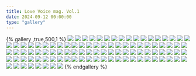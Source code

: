 ```yaml
---
title: Love Voice mag. Vol.1
date: 2024-09-12 00:00:00
type: "gallery"
---
```

{% gallery  ,true,500,1 %}
![](https://promise-thj1.oss-cn-guangzhou.aliyuncs.com/%E4%B8%AA%E4%BA%BA%E7%BD%91%E7%AB%99/%E5%A3%B0%E4%BC%98%E6%9D%82%E5%BF%97/Love%20Voice%20mag.%20Vol.1/Love%20Voice%20mag.%20Vol.1/00001.png)
![](https://promise-thj1.oss-cn-guangzhou.aliyuncs.com/%E4%B8%AA%E4%BA%BA%E7%BD%91%E7%AB%99/%E5%A3%B0%E4%BC%98%E6%9D%82%E5%BF%97/Love%20Voice%20mag.%20Vol.1/Love%20Voice%20mag.%20Vol.1/00002.png)
![](https://promise-thj1.oss-cn-guangzhou.aliyuncs.com/%E4%B8%AA%E4%BA%BA%E7%BD%91%E7%AB%99/%E5%A3%B0%E4%BC%98%E6%9D%82%E5%BF%97/Love%20Voice%20mag.%20Vol.1/Love%20Voice%20mag.%20Vol.1/00003.png)
![](https://promise-thj1.oss-cn-guangzhou.aliyuncs.com/%E4%B8%AA%E4%BA%BA%E7%BD%91%E7%AB%99/%E5%A3%B0%E4%BC%98%E6%9D%82%E5%BF%97/Love%20Voice%20mag.%20Vol.1/Love%20Voice%20mag.%20Vol.1/00004.png)
![](https://promise-thj1.oss-cn-guangzhou.aliyuncs.com/%E4%B8%AA%E4%BA%BA%E7%BD%91%E7%AB%99/%E5%A3%B0%E4%BC%98%E6%9D%82%E5%BF%97/Love%20Voice%20mag.%20Vol.1/Love%20Voice%20mag.%20Vol.1/00005.png)
![](https://promise-thj1.oss-cn-guangzhou.aliyuncs.com/%E4%B8%AA%E4%BA%BA%E7%BD%91%E7%AB%99/%E5%A3%B0%E4%BC%98%E6%9D%82%E5%BF%97/Love%20Voice%20mag.%20Vol.1/Love%20Voice%20mag.%20Vol.1/00006.png)
![](https://promise-thj1.oss-cn-guangzhou.aliyuncs.com/%E4%B8%AA%E4%BA%BA%E7%BD%91%E7%AB%99/%E5%A3%B0%E4%BC%98%E6%9D%82%E5%BF%97/Love%20Voice%20mag.%20Vol.1/Love%20Voice%20mag.%20Vol.1/00007.png)
![](https://promise-thj1.oss-cn-guangzhou.aliyuncs.com/%E4%B8%AA%E4%BA%BA%E7%BD%91%E7%AB%99/%E5%A3%B0%E4%BC%98%E6%9D%82%E5%BF%97/Love%20Voice%20mag.%20Vol.1/Love%20Voice%20mag.%20Vol.1/00008.png)
![](https://promise-thj1.oss-cn-guangzhou.aliyuncs.com/%E4%B8%AA%E4%BA%BA%E7%BD%91%E7%AB%99/%E5%A3%B0%E4%BC%98%E6%9D%82%E5%BF%97/Love%20Voice%20mag.%20Vol.1/Love%20Voice%20mag.%20Vol.1/00009.png)
![](https://promise-thj1.oss-cn-guangzhou.aliyuncs.com/%E4%B8%AA%E4%BA%BA%E7%BD%91%E7%AB%99/%E5%A3%B0%E4%BC%98%E6%9D%82%E5%BF%97/Love%20Voice%20mag.%20Vol.1/Love%20Voice%20mag.%20Vol.1/00010.png)
![](https://promise-thj1.oss-cn-guangzhou.aliyuncs.com/%E4%B8%AA%E4%BA%BA%E7%BD%91%E7%AB%99/%E5%A3%B0%E4%BC%98%E6%9D%82%E5%BF%97/Love%20Voice%20mag.%20Vol.1/Love%20Voice%20mag.%20Vol.1/00011.png)
![](https://promise-thj1.oss-cn-guangzhou.aliyuncs.com/%E4%B8%AA%E4%BA%BA%E7%BD%91%E7%AB%99/%E5%A3%B0%E4%BC%98%E6%9D%82%E5%BF%97/Love%20Voice%20mag.%20Vol.1/Love%20Voice%20mag.%20Vol.1/00012.png)
![](https://promise-thj1.oss-cn-guangzhou.aliyuncs.com/%E4%B8%AA%E4%BA%BA%E7%BD%91%E7%AB%99/%E5%A3%B0%E4%BC%98%E6%9D%82%E5%BF%97/Love%20Voice%20mag.%20Vol.1/Love%20Voice%20mag.%20Vol.1/00013.png)
![](https://promise-thj1.oss-cn-guangzhou.aliyuncs.com/%E4%B8%AA%E4%BA%BA%E7%BD%91%E7%AB%99/%E5%A3%B0%E4%BC%98%E6%9D%82%E5%BF%97/Love%20Voice%20mag.%20Vol.1/Love%20Voice%20mag.%20Vol.1/00014.png)
![](https://promise-thj1.oss-cn-guangzhou.aliyuncs.com/%E4%B8%AA%E4%BA%BA%E7%BD%91%E7%AB%99/%E5%A3%B0%E4%BC%98%E6%9D%82%E5%BF%97/Love%20Voice%20mag.%20Vol.1/Love%20Voice%20mag.%20Vol.1/00015.png)
![](https://promise-thj1.oss-cn-guangzhou.aliyuncs.com/%E4%B8%AA%E4%BA%BA%E7%BD%91%E7%AB%99/%E5%A3%B0%E4%BC%98%E6%9D%82%E5%BF%97/Love%20Voice%20mag.%20Vol.1/Love%20Voice%20mag.%20Vol.1/00016.png)
![](https://promise-thj1.oss-cn-guangzhou.aliyuncs.com/%E4%B8%AA%E4%BA%BA%E7%BD%91%E7%AB%99/%E5%A3%B0%E4%BC%98%E6%9D%82%E5%BF%97/Love%20Voice%20mag.%20Vol.1/Love%20Voice%20mag.%20Vol.1/00017.png)
![](https://promise-thj1.oss-cn-guangzhou.aliyuncs.com/%E4%B8%AA%E4%BA%BA%E7%BD%91%E7%AB%99/%E5%A3%B0%E4%BC%98%E6%9D%82%E5%BF%97/Love%20Voice%20mag.%20Vol.1/Love%20Voice%20mag.%20Vol.1/00018.png)
![](https://promise-thj1.oss-cn-guangzhou.aliyuncs.com/%E4%B8%AA%E4%BA%BA%E7%BD%91%E7%AB%99/%E5%A3%B0%E4%BC%98%E6%9D%82%E5%BF%97/Love%20Voice%20mag.%20Vol.1/Love%20Voice%20mag.%20Vol.1/00019.png)
![](https://promise-thj1.oss-cn-guangzhou.aliyuncs.com/%E4%B8%AA%E4%BA%BA%E7%BD%91%E7%AB%99/%E5%A3%B0%E4%BC%98%E6%9D%82%E5%BF%97/Love%20Voice%20mag.%20Vol.1/Love%20Voice%20mag.%20Vol.1/00020.png)
![](https://promise-thj1.oss-cn-guangzhou.aliyuncs.com/%E4%B8%AA%E4%BA%BA%E7%BD%91%E7%AB%99/%E5%A3%B0%E4%BC%98%E6%9D%82%E5%BF%97/Love%20Voice%20mag.%20Vol.1/Love%20Voice%20mag.%20Vol.1/00021.png)
![](https://promise-thj1.oss-cn-guangzhou.aliyuncs.com/%E4%B8%AA%E4%BA%BA%E7%BD%91%E7%AB%99/%E5%A3%B0%E4%BC%98%E6%9D%82%E5%BF%97/Love%20Voice%20mag.%20Vol.1/Love%20Voice%20mag.%20Vol.1/00022.png)
![](https://promise-thj1.oss-cn-guangzhou.aliyuncs.com/%E4%B8%AA%E4%BA%BA%E7%BD%91%E7%AB%99/%E5%A3%B0%E4%BC%98%E6%9D%82%E5%BF%97/Love%20Voice%20mag.%20Vol.1/Love%20Voice%20mag.%20Vol.1/00023.png)
![](https://promise-thj1.oss-cn-guangzhou.aliyuncs.com/%E4%B8%AA%E4%BA%BA%E7%BD%91%E7%AB%99/%E5%A3%B0%E4%BC%98%E6%9D%82%E5%BF%97/Love%20Voice%20mag.%20Vol.1/Love%20Voice%20mag.%20Vol.1/00024.png)
![](https://promise-thj1.oss-cn-guangzhou.aliyuncs.com/%E4%B8%AA%E4%BA%BA%E7%BD%91%E7%AB%99/%E5%A3%B0%E4%BC%98%E6%9D%82%E5%BF%97/Love%20Voice%20mag.%20Vol.1/Love%20Voice%20mag.%20Vol.1/00025.png)
![](https://promise-thj1.oss-cn-guangzhou.aliyuncs.com/%E4%B8%AA%E4%BA%BA%E7%BD%91%E7%AB%99/%E5%A3%B0%E4%BC%98%E6%9D%82%E5%BF%97/Love%20Voice%20mag.%20Vol.1/Love%20Voice%20mag.%20Vol.1/00026.png)
![](https://promise-thj1.oss-cn-guangzhou.aliyuncs.com/%E4%B8%AA%E4%BA%BA%E7%BD%91%E7%AB%99/%E5%A3%B0%E4%BC%98%E6%9D%82%E5%BF%97/Love%20Voice%20mag.%20Vol.1/Love%20Voice%20mag.%20Vol.1/00027.png)
![](https://promise-thj1.oss-cn-guangzhou.aliyuncs.com/%E4%B8%AA%E4%BA%BA%E7%BD%91%E7%AB%99/%E5%A3%B0%E4%BC%98%E6%9D%82%E5%BF%97/Love%20Voice%20mag.%20Vol.1/Love%20Voice%20mag.%20Vol.1/00028.png)
![](https://promise-thj1.oss-cn-guangzhou.aliyuncs.com/%E4%B8%AA%E4%BA%BA%E7%BD%91%E7%AB%99/%E5%A3%B0%E4%BC%98%E6%9D%82%E5%BF%97/Love%20Voice%20mag.%20Vol.1/Love%20Voice%20mag.%20Vol.1/00029.png)
![](https://promise-thj1.oss-cn-guangzhou.aliyuncs.com/%E4%B8%AA%E4%BA%BA%E7%BD%91%E7%AB%99/%E5%A3%B0%E4%BC%98%E6%9D%82%E5%BF%97/Love%20Voice%20mag.%20Vol.1/Love%20Voice%20mag.%20Vol.1/00030.png)
![](https://promise-thj1.oss-cn-guangzhou.aliyuncs.com/%E4%B8%AA%E4%BA%BA%E7%BD%91%E7%AB%99/%E5%A3%B0%E4%BC%98%E6%9D%82%E5%BF%97/Love%20Voice%20mag.%20Vol.1/Love%20Voice%20mag.%20Vol.1/00031.png)
![](https://promise-thj1.oss-cn-guangzhou.aliyuncs.com/%E4%B8%AA%E4%BA%BA%E7%BD%91%E7%AB%99/%E5%A3%B0%E4%BC%98%E6%9D%82%E5%BF%97/Love%20Voice%20mag.%20Vol.1/Love%20Voice%20mag.%20Vol.1/00032.png)
![](https://promise-thj1.oss-cn-guangzhou.aliyuncs.com/%E4%B8%AA%E4%BA%BA%E7%BD%91%E7%AB%99/%E5%A3%B0%E4%BC%98%E6%9D%82%E5%BF%97/Love%20Voice%20mag.%20Vol.1/Love%20Voice%20mag.%20Vol.1/00033.png)
![](https://promise-thj1.oss-cn-guangzhou.aliyuncs.com/%E4%B8%AA%E4%BA%BA%E7%BD%91%E7%AB%99/%E5%A3%B0%E4%BC%98%E6%9D%82%E5%BF%97/Love%20Voice%20mag.%20Vol.1/Love%20Voice%20mag.%20Vol.1/00034.png)
![](https://promise-thj1.oss-cn-guangzhou.aliyuncs.com/%E4%B8%AA%E4%BA%BA%E7%BD%91%E7%AB%99/%E5%A3%B0%E4%BC%98%E6%9D%82%E5%BF%97/Love%20Voice%20mag.%20Vol.1/Love%20Voice%20mag.%20Vol.1/00035.png)
![](https://promise-thj1.oss-cn-guangzhou.aliyuncs.com/%E4%B8%AA%E4%BA%BA%E7%BD%91%E7%AB%99/%E5%A3%B0%E4%BC%98%E6%9D%82%E5%BF%97/Love%20Voice%20mag.%20Vol.1/Love%20Voice%20mag.%20Vol.1/00036.png)
![](https://promise-thj1.oss-cn-guangzhou.aliyuncs.com/%E4%B8%AA%E4%BA%BA%E7%BD%91%E7%AB%99/%E5%A3%B0%E4%BC%98%E6%9D%82%E5%BF%97/Love%20Voice%20mag.%20Vol.1/Love%20Voice%20mag.%20Vol.1/00037.png)
![](https://promise-thj1.oss-cn-guangzhou.aliyuncs.com/%E4%B8%AA%E4%BA%BA%E7%BD%91%E7%AB%99/%E5%A3%B0%E4%BC%98%E6%9D%82%E5%BF%97/Love%20Voice%20mag.%20Vol.1/Love%20Voice%20mag.%20Vol.1/00038.png)
![](https://promise-thj1.oss-cn-guangzhou.aliyuncs.com/%E4%B8%AA%E4%BA%BA%E7%BD%91%E7%AB%99/%E5%A3%B0%E4%BC%98%E6%9D%82%E5%BF%97/Love%20Voice%20mag.%20Vol.1/Love%20Voice%20mag.%20Vol.1/00039.png)
![](https://promise-thj1.oss-cn-guangzhou.aliyuncs.com/%E4%B8%AA%E4%BA%BA%E7%BD%91%E7%AB%99/%E5%A3%B0%E4%BC%98%E6%9D%82%E5%BF%97/Love%20Voice%20mag.%20Vol.1/Love%20Voice%20mag.%20Vol.1/00040.png)
![](https://promise-thj1.oss-cn-guangzhou.aliyuncs.com/%E4%B8%AA%E4%BA%BA%E7%BD%91%E7%AB%99/%E5%A3%B0%E4%BC%98%E6%9D%82%E5%BF%97/Love%20Voice%20mag.%20Vol.1/Love%20Voice%20mag.%20Vol.1/00041.png)
![](https://promise-thj1.oss-cn-guangzhou.aliyuncs.com/%E4%B8%AA%E4%BA%BA%E7%BD%91%E7%AB%99/%E5%A3%B0%E4%BC%98%E6%9D%82%E5%BF%97/Love%20Voice%20mag.%20Vol.1/Love%20Voice%20mag.%20Vol.1/00042.png)
![](https://promise-thj1.oss-cn-guangzhou.aliyuncs.com/%E4%B8%AA%E4%BA%BA%E7%BD%91%E7%AB%99/%E5%A3%B0%E4%BC%98%E6%9D%82%E5%BF%97/Love%20Voice%20mag.%20Vol.1/Love%20Voice%20mag.%20Vol.1/00043.png)
![](https://promise-thj1.oss-cn-guangzhou.aliyuncs.com/%E4%B8%AA%E4%BA%BA%E7%BD%91%E7%AB%99/%E5%A3%B0%E4%BC%98%E6%9D%82%E5%BF%97/Love%20Voice%20mag.%20Vol.1/Love%20Voice%20mag.%20Vol.1/00044.png)
![](https://promise-thj1.oss-cn-guangzhou.aliyuncs.com/%E4%B8%AA%E4%BA%BA%E7%BD%91%E7%AB%99/%E5%A3%B0%E4%BC%98%E6%9D%82%E5%BF%97/Love%20Voice%20mag.%20Vol.1/Love%20Voice%20mag.%20Vol.1/00045.png)
![](https://promise-thj1.oss-cn-guangzhou.aliyuncs.com/%E4%B8%AA%E4%BA%BA%E7%BD%91%E7%AB%99/%E5%A3%B0%E4%BC%98%E6%9D%82%E5%BF%97/Love%20Voice%20mag.%20Vol.1/Love%20Voice%20mag.%20Vol.1/00046.png)
![](https://promise-thj1.oss-cn-guangzhou.aliyuncs.com/%E4%B8%AA%E4%BA%BA%E7%BD%91%E7%AB%99/%E5%A3%B0%E4%BC%98%E6%9D%82%E5%BF%97/Love%20Voice%20mag.%20Vol.1/Love%20Voice%20mag.%20Vol.1/00047.png)
![](https://promise-thj1.oss-cn-guangzhou.aliyuncs.com/%E4%B8%AA%E4%BA%BA%E7%BD%91%E7%AB%99/%E5%A3%B0%E4%BC%98%E6%9D%82%E5%BF%97/Love%20Voice%20mag.%20Vol.1/Love%20Voice%20mag.%20Vol.1/00048.png)
![](https://promise-thj1.oss-cn-guangzhou.aliyuncs.com/%E4%B8%AA%E4%BA%BA%E7%BD%91%E7%AB%99/%E5%A3%B0%E4%BC%98%E6%9D%82%E5%BF%97/Love%20Voice%20mag.%20Vol.1/Love%20Voice%20mag.%20Vol.1/00049.png)
![](https://promise-thj1.oss-cn-guangzhou.aliyuncs.com/%E4%B8%AA%E4%BA%BA%E7%BD%91%E7%AB%99/%E5%A3%B0%E4%BC%98%E6%9D%82%E5%BF%97/Love%20Voice%20mag.%20Vol.1/Love%20Voice%20mag.%20Vol.1/00050.png)
![](https://promise-thj1.oss-cn-guangzhou.aliyuncs.com/%E4%B8%AA%E4%BA%BA%E7%BD%91%E7%AB%99/%E5%A3%B0%E4%BC%98%E6%9D%82%E5%BF%97/Love%20Voice%20mag.%20Vol.1/Love%20Voice%20mag.%20Vol.1/00051.png)
![](https://promise-thj1.oss-cn-guangzhou.aliyuncs.com/%E4%B8%AA%E4%BA%BA%E7%BD%91%E7%AB%99/%E5%A3%B0%E4%BC%98%E6%9D%82%E5%BF%97/Love%20Voice%20mag.%20Vol.1/Love%20Voice%20mag.%20Vol.1/00052.png)
![](https://promise-thj1.oss-cn-guangzhou.aliyuncs.com/%E4%B8%AA%E4%BA%BA%E7%BD%91%E7%AB%99/%E5%A3%B0%E4%BC%98%E6%9D%82%E5%BF%97/Love%20Voice%20mag.%20Vol.1/Love%20Voice%20mag.%20Vol.1/00053.png)
![](https://promise-thj1.oss-cn-guangzhou.aliyuncs.com/%E4%B8%AA%E4%BA%BA%E7%BD%91%E7%AB%99/%E5%A3%B0%E4%BC%98%E6%9D%82%E5%BF%97/Love%20Voice%20mag.%20Vol.1/Love%20Voice%20mag.%20Vol.1/00054.png)
![](https://promise-thj1.oss-cn-guangzhou.aliyuncs.com/%E4%B8%AA%E4%BA%BA%E7%BD%91%E7%AB%99/%E5%A3%B0%E4%BC%98%E6%9D%82%E5%BF%97/Love%20Voice%20mag.%20Vol.1/Love%20Voice%20mag.%20Vol.1/00055.png)
![](https://promise-thj1.oss-cn-guangzhou.aliyuncs.com/%E4%B8%AA%E4%BA%BA%E7%BD%91%E7%AB%99/%E5%A3%B0%E4%BC%98%E6%9D%82%E5%BF%97/Love%20Voice%20mag.%20Vol.1/Love%20Voice%20mag.%20Vol.1/00056.png)
![](https://promise-thj1.oss-cn-guangzhou.aliyuncs.com/%E4%B8%AA%E4%BA%BA%E7%BD%91%E7%AB%99/%E5%A3%B0%E4%BC%98%E6%9D%82%E5%BF%97/Love%20Voice%20mag.%20Vol.1/Love%20Voice%20mag.%20Vol.1/00057.png)
![](https://promise-thj1.oss-cn-guangzhou.aliyuncs.com/%E4%B8%AA%E4%BA%BA%E7%BD%91%E7%AB%99/%E5%A3%B0%E4%BC%98%E6%9D%82%E5%BF%97/Love%20Voice%20mag.%20Vol.1/Love%20Voice%20mag.%20Vol.1/00058.png)
![](https://promise-thj1.oss-cn-guangzhou.aliyuncs.com/%E4%B8%AA%E4%BA%BA%E7%BD%91%E7%AB%99/%E5%A3%B0%E4%BC%98%E6%9D%82%E5%BF%97/Love%20Voice%20mag.%20Vol.1/Love%20Voice%20mag.%20Vol.1/00059.png)
![](https://promise-thj1.oss-cn-guangzhou.aliyuncs.com/%E4%B8%AA%E4%BA%BA%E7%BD%91%E7%AB%99/%E5%A3%B0%E4%BC%98%E6%9D%82%E5%BF%97/Love%20Voice%20mag.%20Vol.1/Love%20Voice%20mag.%20Vol.1/00060.png)
![](https://promise-thj1.oss-cn-guangzhou.aliyuncs.com/%E4%B8%AA%E4%BA%BA%E7%BD%91%E7%AB%99/%E5%A3%B0%E4%BC%98%E6%9D%82%E5%BF%97/Love%20Voice%20mag.%20Vol.1/Love%20Voice%20mag.%20Vol.1/00061.png)
![](https://promise-thj1.oss-cn-guangzhou.aliyuncs.com/%E4%B8%AA%E4%BA%BA%E7%BD%91%E7%AB%99/%E5%A3%B0%E4%BC%98%E6%9D%82%E5%BF%97/Love%20Voice%20mag.%20Vol.1/Love%20Voice%20mag.%20Vol.1/00062.png)
![](https://promise-thj1.oss-cn-guangzhou.aliyuncs.com/%E4%B8%AA%E4%BA%BA%E7%BD%91%E7%AB%99/%E5%A3%B0%E4%BC%98%E6%9D%82%E5%BF%97/Love%20Voice%20mag.%20Vol.1/Love%20Voice%20mag.%20Vol.1/00063.png)
![](https://promise-thj1.oss-cn-guangzhou.aliyuncs.com/%E4%B8%AA%E4%BA%BA%E7%BD%91%E7%AB%99/%E5%A3%B0%E4%BC%98%E6%9D%82%E5%BF%97/Love%20Voice%20mag.%20Vol.1/Love%20Voice%20mag.%20Vol.1/00064.png)
![](https://promise-thj1.oss-cn-guangzhou.aliyuncs.com/%E4%B8%AA%E4%BA%BA%E7%BD%91%E7%AB%99/%E5%A3%B0%E4%BC%98%E6%9D%82%E5%BF%97/Love%20Voice%20mag.%20Vol.1/Love%20Voice%20mag.%20Vol.1/00065.png)
![](https://promise-thj1.oss-cn-guangzhou.aliyuncs.com/%E4%B8%AA%E4%BA%BA%E7%BD%91%E7%AB%99/%E5%A3%B0%E4%BC%98%E6%9D%82%E5%BF%97/Love%20Voice%20mag.%20Vol.1/Love%20Voice%20mag.%20Vol.1/00066.png)
![](https://promise-thj1.oss-cn-guangzhou.aliyuncs.com/%E4%B8%AA%E4%BA%BA%E7%BD%91%E7%AB%99/%E5%A3%B0%E4%BC%98%E6%9D%82%E5%BF%97/Love%20Voice%20mag.%20Vol.1/Love%20Voice%20mag.%20Vol.1/00067.png)
![](https://promise-thj1.oss-cn-guangzhou.aliyuncs.com/%E4%B8%AA%E4%BA%BA%E7%BD%91%E7%AB%99/%E5%A3%B0%E4%BC%98%E6%9D%82%E5%BF%97/Love%20Voice%20mag.%20Vol.1/Love%20Voice%20mag.%20Vol.1/00068.png)
![](https://promise-thj1.oss-cn-guangzhou.aliyuncs.com/%E4%B8%AA%E4%BA%BA%E7%BD%91%E7%AB%99/%E5%A3%B0%E4%BC%98%E6%9D%82%E5%BF%97/Love%20Voice%20mag.%20Vol.1/Love%20Voice%20mag.%20Vol.1/00069.png)
![](https://promise-thj1.oss-cn-guangzhou.aliyuncs.com/%E4%B8%AA%E4%BA%BA%E7%BD%91%E7%AB%99/%E5%A3%B0%E4%BC%98%E6%9D%82%E5%BF%97/Love%20Voice%20mag.%20Vol.1/Love%20Voice%20mag.%20Vol.1/00070.png)
![](https://promise-thj1.oss-cn-guangzhou.aliyuncs.com/%E4%B8%AA%E4%BA%BA%E7%BD%91%E7%AB%99/%E5%A3%B0%E4%BC%98%E6%9D%82%E5%BF%97/Love%20Voice%20mag.%20Vol.1/Love%20Voice%20mag.%20Vol.1/00071.png)
![](https://promise-thj1.oss-cn-guangzhou.aliyuncs.com/%E4%B8%AA%E4%BA%BA%E7%BD%91%E7%AB%99/%E5%A3%B0%E4%BC%98%E6%9D%82%E5%BF%97/Love%20Voice%20mag.%20Vol.1/Love%20Voice%20mag.%20Vol.1/00072.png)
![](https://promise-thj1.oss-cn-guangzhou.aliyuncs.com/%E4%B8%AA%E4%BA%BA%E7%BD%91%E7%AB%99/%E5%A3%B0%E4%BC%98%E6%9D%82%E5%BF%97/Love%20Voice%20mag.%20Vol.1/Love%20Voice%20mag.%20Vol.1/00073.png)
![](https://promise-thj1.oss-cn-guangzhou.aliyuncs.com/%E4%B8%AA%E4%BA%BA%E7%BD%91%E7%AB%99/%E5%A3%B0%E4%BC%98%E6%9D%82%E5%BF%97/Love%20Voice%20mag.%20Vol.1/Love%20Voice%20mag.%20Vol.1/00074.png)
![](https://promise-thj1.oss-cn-guangzhou.aliyuncs.com/%E4%B8%AA%E4%BA%BA%E7%BD%91%E7%AB%99/%E5%A3%B0%E4%BC%98%E6%9D%82%E5%BF%97/Love%20Voice%20mag.%20Vol.1/Love%20Voice%20mag.%20Vol.1/00075.png)
![](https://promise-thj1.oss-cn-guangzhou.aliyuncs.com/%E4%B8%AA%E4%BA%BA%E7%BD%91%E7%AB%99/%E5%A3%B0%E4%BC%98%E6%9D%82%E5%BF%97/Love%20Voice%20mag.%20Vol.1/Love%20Voice%20mag.%20Vol.1/00076.png)
![](https://promise-thj1.oss-cn-guangzhou.aliyuncs.com/%E4%B8%AA%E4%BA%BA%E7%BD%91%E7%AB%99/%E5%A3%B0%E4%BC%98%E6%9D%82%E5%BF%97/Love%20Voice%20mag.%20Vol.1/Love%20Voice%20mag.%20Vol.1/00077.png)
![](https://promise-thj1.oss-cn-guangzhou.aliyuncs.com/%E4%B8%AA%E4%BA%BA%E7%BD%91%E7%AB%99/%E5%A3%B0%E4%BC%98%E6%9D%82%E5%BF%97/Love%20Voice%20mag.%20Vol.1/Love%20Voice%20mag.%20Vol.1/00078.png)
![](https://promise-thj1.oss-cn-guangzhou.aliyuncs.com/%E4%B8%AA%E4%BA%BA%E7%BD%91%E7%AB%99/%E5%A3%B0%E4%BC%98%E6%9D%82%E5%BF%97/Love%20Voice%20mag.%20Vol.1/Love%20Voice%20mag.%20Vol.1/00079.png)
![](https://promise-thj1.oss-cn-guangzhou.aliyuncs.com/%E4%B8%AA%E4%BA%BA%E7%BD%91%E7%AB%99/%E5%A3%B0%E4%BC%98%E6%9D%82%E5%BF%97/Love%20Voice%20mag.%20Vol.1/Love%20Voice%20mag.%20Vol.1/00080.png)
![](https://promise-thj1.oss-cn-guangzhou.aliyuncs.com/%E4%B8%AA%E4%BA%BA%E7%BD%91%E7%AB%99/%E5%A3%B0%E4%BC%98%E6%9D%82%E5%BF%97/Love%20Voice%20mag.%20Vol.1/Love%20Voice%20mag.%20Vol.1/00081.png)
![](https://promise-thj1.oss-cn-guangzhou.aliyuncs.com/%E4%B8%AA%E4%BA%BA%E7%BD%91%E7%AB%99/%E5%A3%B0%E4%BC%98%E6%9D%82%E5%BF%97/Love%20Voice%20mag.%20Vol.1/Love%20Voice%20mag.%20Vol.1/00082.png)
![](https://promise-thj1.oss-cn-guangzhou.aliyuncs.com/%E4%B8%AA%E4%BA%BA%E7%BD%91%E7%AB%99/%E5%A3%B0%E4%BC%98%E6%9D%82%E5%BF%97/Love%20Voice%20mag.%20Vol.1/Love%20Voice%20mag.%20Vol.1/00083.png)
![](https://promise-thj1.oss-cn-guangzhou.aliyuncs.com/%E4%B8%AA%E4%BA%BA%E7%BD%91%E7%AB%99/%E5%A3%B0%E4%BC%98%E6%9D%82%E5%BF%97/Love%20Voice%20mag.%20Vol.1/Love%20Voice%20mag.%20Vol.1/00084.png)
![](https://promise-thj1.oss-cn-guangzhou.aliyuncs.com/%E4%B8%AA%E4%BA%BA%E7%BD%91%E7%AB%99/%E5%A3%B0%E4%BC%98%E6%9D%82%E5%BF%97/Love%20Voice%20mag.%20Vol.1/Love%20Voice%20mag.%20Vol.1/00085.png)
![](https://promise-thj1.oss-cn-guangzhou.aliyuncs.com/%E4%B8%AA%E4%BA%BA%E7%BD%91%E7%AB%99/%E5%A3%B0%E4%BC%98%E6%9D%82%E5%BF%97/Love%20Voice%20mag.%20Vol.1/Love%20Voice%20mag.%20Vol.1/00086.png)
![](https://promise-thj1.oss-cn-guangzhou.aliyuncs.com/%E4%B8%AA%E4%BA%BA%E7%BD%91%E7%AB%99/%E5%A3%B0%E4%BC%98%E6%9D%82%E5%BF%97/Love%20Voice%20mag.%20Vol.1/Love%20Voice%20mag.%20Vol.1/00087.png)
![](https://promise-thj1.oss-cn-guangzhou.aliyuncs.com/%E4%B8%AA%E4%BA%BA%E7%BD%91%E7%AB%99/%E5%A3%B0%E4%BC%98%E6%9D%82%E5%BF%97/Love%20Voice%20mag.%20Vol.1/Love%20Voice%20mag.%20Vol.1/00088.png)
![](https://promise-thj1.oss-cn-guangzhou.aliyuncs.com/%E4%B8%AA%E4%BA%BA%E7%BD%91%E7%AB%99/%E5%A3%B0%E4%BC%98%E6%9D%82%E5%BF%97/Love%20Voice%20mag.%20Vol.1/Love%20Voice%20mag.%20Vol.1/00089.png)
![](https://promise-thj1.oss-cn-guangzhou.aliyuncs.com/%E4%B8%AA%E4%BA%BA%E7%BD%91%E7%AB%99/%E5%A3%B0%E4%BC%98%E6%9D%82%E5%BF%97/Love%20Voice%20mag.%20Vol.1/Love%20Voice%20mag.%20Vol.1/00090.png)
![](https://promise-thj1.oss-cn-guangzhou.aliyuncs.com/%E4%B8%AA%E4%BA%BA%E7%BD%91%E7%AB%99/%E5%A3%B0%E4%BC%98%E6%9D%82%E5%BF%97/Love%20Voice%20mag.%20Vol.1/Love%20Voice%20mag.%20Vol.1/00091.png)
![](https://promise-thj1.oss-cn-guangzhou.aliyuncs.com/%E4%B8%AA%E4%BA%BA%E7%BD%91%E7%AB%99/%E5%A3%B0%E4%BC%98%E6%9D%82%E5%BF%97/Love%20Voice%20mag.%20Vol.1/Love%20Voice%20mag.%20Vol.1/00092.png)
![](https://promise-thj1.oss-cn-guangzhou.aliyuncs.com/%E4%B8%AA%E4%BA%BA%E7%BD%91%E7%AB%99/%E5%A3%B0%E4%BC%98%E6%9D%82%E5%BF%97/Love%20Voice%20mag.%20Vol.1/Love%20Voice%20mag.%20Vol.1/00093.png)
![](https://promise-thj1.oss-cn-guangzhou.aliyuncs.com/%E4%B8%AA%E4%BA%BA%E7%BD%91%E7%AB%99/%E5%A3%B0%E4%BC%98%E6%9D%82%E5%BF%97/Love%20Voice%20mag.%20Vol.1/Love%20Voice%20mag.%20Vol.1/00094.png)
![](https://promise-thj1.oss-cn-guangzhou.aliyuncs.com/%E4%B8%AA%E4%BA%BA%E7%BD%91%E7%AB%99/%E5%A3%B0%E4%BC%98%E6%9D%82%E5%BF%97/Love%20Voice%20mag.%20Vol.1/Love%20Voice%20mag.%20Vol.1/00095.png)
![](https://promise-thj1.oss-cn-guangzhou.aliyuncs.com/%E4%B8%AA%E4%BA%BA%E7%BD%91%E7%AB%99/%E5%A3%B0%E4%BC%98%E6%9D%82%E5%BF%97/Love%20Voice%20mag.%20Vol.1/Love%20Voice%20mag.%20Vol.1/00096.png)
![](https://promise-thj1.oss-cn-guangzhou.aliyuncs.com/%E4%B8%AA%E4%BA%BA%E7%BD%91%E7%AB%99/%E5%A3%B0%E4%BC%98%E6%9D%82%E5%BF%97/Love%20Voice%20mag.%20Vol.1/Love%20Voice%20mag.%20Vol.1/00097.png)
![](https://promise-thj1.oss-cn-guangzhou.aliyuncs.com/%E4%B8%AA%E4%BA%BA%E7%BD%91%E7%AB%99/%E5%A3%B0%E4%BC%98%E6%9D%82%E5%BF%97/Love%20Voice%20mag.%20Vol.1/Love%20Voice%20mag.%20Vol.1/00098.png)
![](https://promise-thj1.oss-cn-guangzhou.aliyuncs.com/%E4%B8%AA%E4%BA%BA%E7%BD%91%E7%AB%99/%E5%A3%B0%E4%BC%98%E6%9D%82%E5%BF%97/Love%20Voice%20mag.%20Vol.1/Love%20Voice%20mag.%20Vol.1/00099.png)
![](https://promise-thj1.oss-cn-guangzhou.aliyuncs.com/%E4%B8%AA%E4%BA%BA%E7%BD%91%E7%AB%99/%E5%A3%B0%E4%BC%98%E6%9D%82%E5%BF%97/Love%20Voice%20mag.%20Vol.1/Love%20Voice%20mag.%20Vol.1/00100.png)
{% endgallery %}